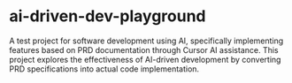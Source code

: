 # ai-driven-dev-playground
A test project for software development using AI, specifically implementing features based on PRD documentation through Cursor AI assistance. This project explores the effectiveness of AI-driven development by converting PRD specifications into actual code implementation.
